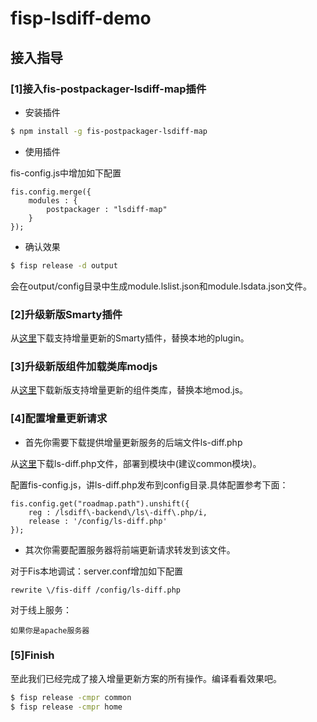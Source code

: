 fisp-lsdiff-demo
================

## 接入指导

### [1]接入fis-postpackager-lsdiff-map插件

* 安装插件

```sh
$ npm install -g fis-postpackager-lsdiff-map
```

* 使用插件

fis-config.js中增加如下配置

	fis.config.merge({
		modules : {
			postpackager : "lsdiff-map"
		}
	});
	
* 确认效果

```sh
$ fisp release -d output
```

会在output/config目录中生成module.lslist.json和module.lsdata.json文件。

### [2]升级新版Smarty插件

从[这里](https://github.com/wangcheng714/fis-plus-lsidff-plugin)下载支持增量更新的Smarty插件，替换本地的plugin。


### [3]升级新版组件加载类库modjs

从[这里](https://github.com/2betop/mod/mod-ls.js)下载新版支持增量更新的组件类库，替换本地mod.js。

### [4]配置增量更新请求

* 首先你需要下载提供增量更新服务的后端文件ls-diff.php

从[这里](https://github.com/wangcheng714/fis-localstorage-php-backend)下载ls-diff.php文件，部署到模块中(建议common模块)。

配置fis-config.js，讲ls-diff.php发布到config目录.具体配置参考下面：

	fis.config.get("roadmap.path").unshift({
		reg : /lsdiff\-backend\/ls\-diff\.php/i,
		release : '/config/ls-diff.php'
	});

* 其次你需要配置服务器将前端更新请求转发到该文件。

对于Fis本地调试：server.conf增加如下配置

	rewrite \/fis-diff /config/ls-diff.php
		
对于线上服务：

	如果你是apache服务器
	
### [5]Finish

至此我们已经完成了接入增量更新方案的所有操作。编译看看效果吧。

```sh
$ fisp release -cmpr common
$ fisp release -cmpr home
```

	